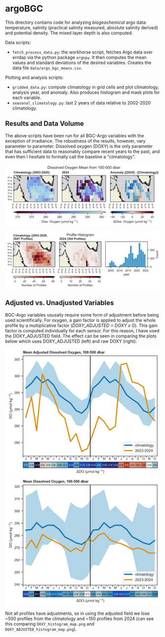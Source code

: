 # argoBGC

This directory contains code for analyzing _biogeochemical_ argo data: temperature, salinity (practical salinity measured, absolute salinity derived) and potential density. The mixed layer depth is also computed. 

Data scripts:

- `fetch_process_data.py`: the workhorse script, fetches Argo data over errdap via the python package `argopy`. It then computes the mean values and standard deviations of the desired variables. Creates the data file `data/argo_bgc_means.csv`.

Plotting and analysis scripts:

- `gridded_data.py`: compute climatology in grid cells and plot climatology, analysis year, and anomaly. Also produces histogram and mask plots for each variable.
- `seasonal_climatology.py`: last 2 years of data relative to 2002-2020 climatology.

## Results and Data Volume

The above scripts have been run for all BGC-Argo variables with the exception of irradiance. The robustness of the results, however, vary parameter to parameter. Dissolved oxygen (DOXY) is the only parameter that has sufficient data to reasonably compare recent years to the past, and even then I hesitate to formally call the baseline a "climatology". 

![DOXY grid figure](figures/2024/grid/DOXY_ADJUSTED_100-500dbar_map.png)

![DOXY histogram figure](figures/2024/grid/DOXY_ADJUSTED_histogram_map.png)

## Adjusted vs. Unadjusted Variables

BGC-Argo variables ususally require some form of adjustment before being used scientifically. For oxygen, a gain factor is applied to adjust the whole profile by a multiplicative factor (*DOXY_ADJUSTED = DOXY x G*). This gain factor is computed individually for each sensor. For this reason, I have used the DOXY_ADJUSTED field. The effect can be seen in comparing the plots below which uses DOXY_ADJUSTED (left) and raw DOXY (right):

<p align="middle">
    <img src="figures/2024/timeseries/DOXY_ADJUSTED_100-500dbar_2year_seasonal_cycle.png" alt="adjusted DOXY seasonal figure" width="500"/>
    <img src="figures/2024/timeseries/DOXY_100-500dbar_2year_seasonal_cycle.png" alt="raw DOXY seasonal figure" width="500"/>
</p>

Not all profiles have adjustments, so in using the adjusted field we lose ~500 profiles from the climatology and ~150 profiles from 2024 (can see this comparing `DOXY_histogram_map.png` and `DOXY_ADJUSTED_histogram_map.png`).